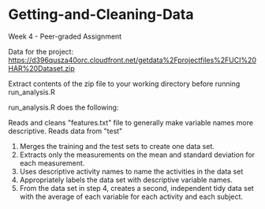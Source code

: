 # Getting-and-Cleaning-Data
Week 4 - Peer-graded Assignment

Data for the project:
https://d396qusza40orc.cloudfront.net/getdata%2Fprojectfiles%2FUCI%20HAR%20Dataset.zip

Extract contents of the zip file to your working directory before running run_analysis.R

run_analysis.R does the following:

Reads and cleans "features.txt" file to generally make variable names more descriptive.
Reads data from "test" 

1. Merges the training and the test sets to create one data set.
2. Extracts only the measurements on the mean and standard deviation for each measurement.
3. Uses descriptive activity names to name the activities in the data set
4. Appropriately labels the data set with descriptive variable names.
5. From the data set in step 4, creates a second, independent tidy data set with the average of each variable for each activity and each subject.

